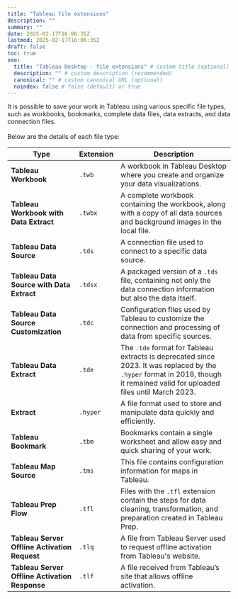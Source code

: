 ```yaml
---
title: "Tableau file extensions"
description: ""
summary: ""
date: 2025-02-17T16:06:35Z
lastmod: 2025-02-17T16:06:35Z
draft: false
toc: true
seo:
  title: "Tableau Desktop - file extensions" # custom title (optional)
  description: "" # custom description (recommended)
  canonical: "" # custom canonical URL (optional)
  noindex: false # false (default) or true
---
```


It is possible to save your work in Tableau using various specific file types, such as workbooks, bookmarks, complete data files, data extracts, and data connection files. 
<br><br>
Below are the details of each file type:

| Type | Extension | Description |
|------|-----------|-------------|
| **Tableau Workbook** | `.twb` | A workbook in Tableau Desktop where you create and organize your data visualizations. |
| **Tableau Workbook with Data Extract** | `.twbx` | A complete workbook containing the workbook, along with a copy of all data sources and background images in the local file. |
| **Tableau Data Source** | `.tds` | A connection file used to connect to a specific data source. |
| **Tableau Data Source with Data Extract** | `.tdsx` | A packaged version of a `.tds` file, containing not only the data connection information but also the data itself. |
| **Tableau Data Source Customization** | `.tdc` | Configuration files used by Tableau to customize the connection and processing of data from specific sources. |
| **Tableau Data Extract** | `.tde` | The `.tde` format for Tableau extracts is deprecated since 2023. It was replaced by the `.hyper` format in 2018, though it remained valid for uploaded files until March 2023. |
| **Extract** | `.hyper` | A file format used to store and manipulate data quickly and efficiently. |
| **Tableau Bookmark** | `.tbm` | Bookmarks contain a single worksheet and allow easy and quick sharing of your work. |
| **Tableau Map Source** | `.tms` | This file contains configuration information for maps in Tableau. |
| **Tableau Prep Flow** | `.tfl` | Files with the `.tfl` extension contain the steps for data cleaning, transformation, and preparation created in Tableau Prep. |
| **Tableau Server Offline Activation Request** | `.tlq` | A file from Tableau Server used to request offline activation from Tableau's website. |
| **Tableau Server Offline Activation Response** | `.tlf` | A file received from Tableau’s site that allows offline activation. |
